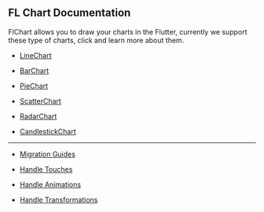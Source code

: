 ## FL Chart Documentation
FlChart allows you to draw your charts in the Flutter, currently we support these type of charts,
click and learn more about them.

- [LineChart](line_chart.md)

- [BarChart](bar_chart.md)

- [PieChart](pie_chart.md)

- [ScatterChart](scatter_chart.md)

- [RadarChart](radar_chart.md)

- [CandlestickChart](candlestick_chart.md)

-----------

- [Migration Guides](migration_guides/INDEX.md)

- [Handle Touches](handle_touches.md)

- [Handle Animations](handle_animations.md)

- [Handle Transformations](handle_transformations.md)
